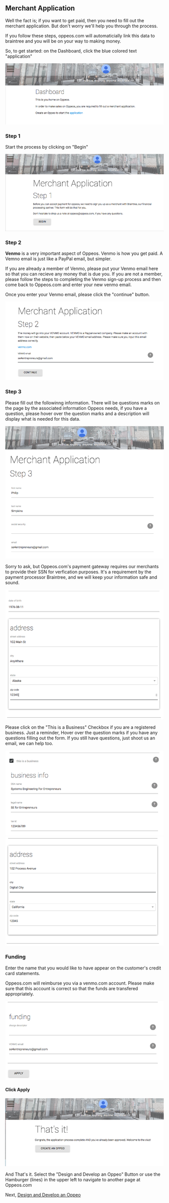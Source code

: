 ## Merchant Application

Well the fact is; if you want to get paid, then you need to fill out the merchant application.  But don't worry we'll help you through the process.

If you follow these steps, oppeos.com will automaticially link this data to braintree and you will be on your way to making money.

So, to get started: on the Dashboard, click the blue colored text "application"

![Merchant1](/help/howto/Merchant1.png)

### Step 1

Start the process by clicking on "Begin"

![Merchant2](/help/howto/Merchant2.png)

### Step 2 

**Venmo** is a very important aspect of Oppeos.  Venmo is how you get paid. A Vemno email is just like a PayPal email, but simpler. 

If you are already a member of Venmo, please put your Venmo email here so that you can recieve any money that is due you.  If you are not a member, please follow the steps to completing the Venmo sign-up process and then come back to Oppeos.com and enter your new venmo email.

Once you enter your Venmo email, please click the "continue" button.

![Merchant3](/help/howto/Merchant3.png)

### Step 3

Please fill out the followinng information.  There will be questions marks on the page by the associated information Oppeos needs, if you have a question, please hover over the question marks and a description will display what is needed for this data.

![Merchant4](/help/howto/Merchant4.png)

Sorry to ask, but Oppeos.com's payment gateway requires our merchants to provide their SSN for verfication purposes.  It's a requirement by the payment processor Braintree, and we will keep your information safe and sound.

![Merchant5](/help/howto/Merchant5.png)

Please click on the "This is a Business" Checkbox if you are a registered business.  Just a reminder, Hover over the question marks if you have any questions filling out the form.  If you still have questions, just shoot us an email, we can help too.

![Merchant6](/help/howto/Merchant6.png)
![Merchant7](/help/howto/Merchant7.png)

### Funding

Enter the name that you would like to have appear on the customer's credit card statements.

Oppeos.com will reimburse you via a venmo.com account.  Please make sure that this account is correct so that the funds are transfered appropriately.

![Merchant9](/help/howto/Merchant9.png)

#### Click Apply

![Merchant10](/help/howto/Merchant10.png)

And That's it. Select the "Design and Develop an Oppeo" Button or use the Hamburger (lines) in the upper left to navigate to another page at Oppeos.com

Next, [Design and Develop an Oppeo](/help/howto/oppeo.md)
